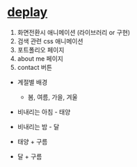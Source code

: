 # [deplay](https://my-first-programming.kr)

1. 화면전환시 애니메이션 (라이브러리 or 구현)
2. 검색 관련 css 애니메이션
3. 포트폴리오 페이지
4. about me 페이지
5. contact 버튼

- 계절별 배경

  - 봄, 여름, 가을, 겨울

- 비내리는 아침 - 태양
- 비내리는 밤 - 달
- 태양 + 구름
- 달 + 구름
